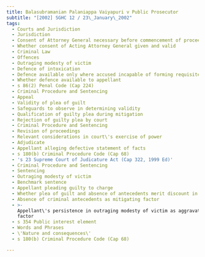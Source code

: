 ```yaml
---
title: Balasubramanian Palaniappa Vaiyapuri v Public Prosecutor
subtitle: "[2002] SGHC 12 / 23\_January\_2002"
tags:
  - Courts and Jurisdiction
  - Jurisdiction
  - Consent of Attorney General necessary before commencement of proceedings
  - Whether consent of Acting Attorney General given and valid
  - Criminal Law
  - Offences
  - Outraging modesty of victim
  - Defence of intoxication
  - Defence available only where accused incapable of forming requisite mens rea
  - Whether defence available to appellant
  - s 86(2) Penal Code (Cap 224)
  - Criminal Procedure and Sentencing
  - Appeal
  - Validity of plea of guilt
  - Safeguards to observe in determining validity
  - Qualification of guilty plea during mitigation
  - Rejection of guilty plea by court
  - Criminal Procedure and Sentencing
  - Revision of proceedings
  - Relevant considerations in court\'s exercise of power
  - Adjudicate
  - Appellant alleging defective statement of facts
  - s 180(b) Criminal Procedure Code (Cap 68)
  - 's 23 Supreme Court of Judicature Act (Cap 322, 1999 Ed)'
  - Criminal Procedure and Sentencing
  - Sentencing
  - Outraging modesty of victim
  - Benchmark sentence
  - Appellant pleading guilty to charge
  - Whether plea of guilt and absence of antecedents merit discount in sentence
  - Absence of criminal antecedents as mitigating factor
  - >-
    Appellant\'s persistence in outraging modesty of victim as aggravating
    factor
  - s 354 Public interest element
  - Words and Phrases
  - \'Nature and consequences\'
  - s 180(b) Criminal Procedure Code (Cap 68)

---
```


